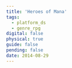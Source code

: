 ```yaml
---
title: 'Heroes of Mana'
tags:
  - platform_ds
  - genre_rpg
digital: false
physical: true
guide: false
pending: false
date: 2014-08-29
---
```

